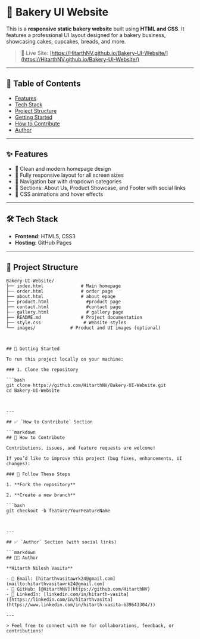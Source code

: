 # 🍰 Bakery UI Website

This is a **responsive static bakery website** built using **HTML and CSS**. It features a professional UI layout designed for a bakery business, showcasing cakes, cupcakes, breads, and more.

> 🚀 Live Site: [https://HitarthNV.github.io/Bakery-UI-Website/](https://HitarthNV.github.io/Bakery-UI-Website/)

---

## 📌 Table of Contents

- [Features](#-features)
- [Tech Stack](#-tech-stack)
- [Project Structure](#-project-structure)
- [Getting Started](#-getting-started)
- [How to Contribute](#-how-to-contribute)
- [Author](#-author)


---

## ✨ Features

- 🎨 Clean and modern homepage design
- 📱 Fully responsive layout for all screen sizes
- 🧭 Navigation bar with dropdown categories
- 🎂 Sections: About Us, Product Showcase, and Footer with social links
- 🧁 CSS animations and hover effects

---

## 🛠 Tech Stack

- **Frontend**: HTML5, CSS3
- **Hosting**: GitHub Pages

---


## 📁 Project Structure

```text
Bakery-UI-Website/
├── index.html              # Main homepage
├── order.html              # order page
├── about.html              # about epage
├── product.html              #product page
├── contact.html              #contact page
├── gallery.html              # gallery page
├── README.md               # Project documentation
├── style.css                # Website styles         
└── images/             # Product and UI images (optional)



## 🚀 Getting Started

To run this project locally on your machine:

### 1. Clone the repository

```bash
git clone https://github.com/HitarthNV/Bakery-UI-Website.git
cd Bakery-UI-Website



---

## ✅ `How to Contribute` Section

```markdown
## 🤝 How to Contribute

Contributions, issues, and feature requests are welcome!

If you’d like to improve this project (bug fixes, enhancements, UI changes):

### 📌 Follow These Steps

1. **Fork the repository**

2. **Create a new branch**

```bash
git checkout -b feature/YourFeatureName



---

## ✅ `Author` Section (with social links)

```markdown
## 👨‍💻 Author

**Hitarth Nilesh Vasita**

- 📧 Email: [hitarthvasitawrk24@gmail.com](mailto:hitarthvasitawrk24@gmail.com)
- 🔗 GitHub: [@HitarthNV](https://github.com/HitarthNV)
- 💼 LinkedIn: [linkedin.com/in/hitarth-vasita]([https://linkedin.com/in/hitarthvasita](https://www.linkedin.com/in/hitarth-vasita-b39643304/))

---

> Feel free to connect with me for collaborations, feedback, or contributions!





